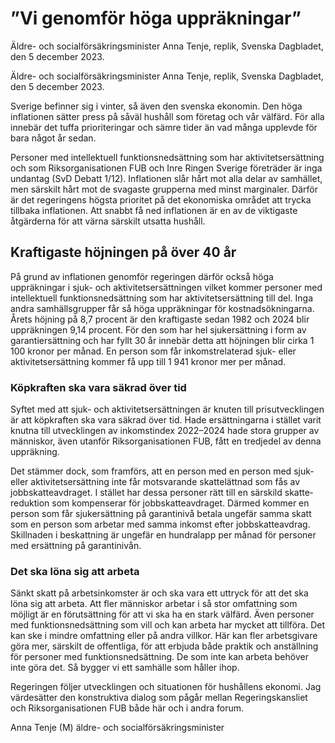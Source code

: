 # ”Vi genomför höga uppräkningar”

Äldre- och socialförsäkringsminister Anna Tenje, replik, Svenska Dagbladet, den 5 december 2023.

Äldre- och socialförsäkringsminister Anna Tenje, replik, Svenska Dagbladet, den 5 december 2023.

Sverige befinner sig i vinter, så även den svenska ekonomin. Den höga inflationen sätter press på såväl hushåll som företag och vår välfärd. För alla innebär det tuffa prioriteringar och sämre tider än vad många upplevde för bara något år sedan.

Personer med intellektuell funktions­nedsättning som har aktivitets­ersättning och som Riksorganisationen FUB och Inre Ringen Sverige företräder är inga undantag (SvD Debatt 1/12). Inflationen slår hårt mot alla delar av samhället, men särskilt hårt mot de svagaste grupperna med minst marginaler. Därför är det regeringens högsta prioritet på det ekonomiska området att trycka tillbaka inflationen. Att snabbt få ned inflationen är en av de viktigaste åtgärderna för att värna särskilt utsatta hushåll.

## Kraftigaste höjningen på över 40 år

På grund av inflationen genomför regeringen därför också höga uppräkningar i sjuk- och aktivitets­ersättningen vilket kommer personer med intellektuell funktions­nedsättning som har aktivitets­ersättning till del. Inga andra samhälls­grupper får så höga uppräkningar för kostnads­ökningarna. Årets höjning på 8,7 procent är den kraftigaste sedan 1982 och 2024 blir uppräkningen 9,14 procent. För den som har hel sjukersättning i form av garanti­ersättning och har fyllt 30 år innebär detta att höjningen blir cirka 1 100 kronor per månad. En person som får inkomst­relaterad sjuk- eller aktivitets­ersättning kommer få upp till 1 941 kronor mer per månad.

### Köpkraften ska vara säkrad över tid

Syftet med att sjuk- och aktivitets­ersättningen är knuten till prisutvecklingen är att köpkraften ska vara säkrad över tid. Hade ersättningarna i stället varit knutna till utvecklingen av inkomst­index 2022–2024 hade stora grupper av människor, även utanför Riksorganisationen FUB, fått en tredjedel av denna uppräkning.

Det stämmer dock, som framförs, att en person med en person med sjuk- eller aktivitets­ersättning inte får motsvarande skatte­lättnad som fås av jobbskatte­avdraget. I stället har dessa personer rätt till en särskild skatte­reduktion som kompenserar för jobbskatte­avdraget. Därmed kommer en person som får sjuk­ersättning på garantinivå betala ungefär samma skatt som en person som arbetar med samma inkomst efter jobbskatte­avdrag. Skillnaden i beskattning är ungefär en hundralapp per månad för personer med ersättning på garantinivån.

### Det ska löna sig att arbeta

Sänkt skatt på arbetsinkomster är och ska vara ett uttryck för att det ska löna sig att arbeta. Att fler människor arbetar i så stor omfattning som möjligt är en förutsättning för att vi ska ha en stark välfärd. Även personer med funktions­nedsättning som vill och kan arbeta har mycket att tillföra. Det kan ske i mindre omfattning eller på andra villkor. Här kan fler arbetsgivare göra mer, särskilt de offentliga, för att erbjuda både praktik och anställning för personer med funktions­nedsättning. De som inte kan arbeta behöver inte göra det. Så bygger vi ett samhälle som håller ihop.

Regeringen följer utvecklingen och situationen för hushållens ekonomi. Jag värdesätter den konstruktiva dialog som pågår mellan Regerings­kansliet och Riksorganisationen FUB både här och i andra forum.

Anna Tenje (M)
äldre- och social­försäkrings­minister

